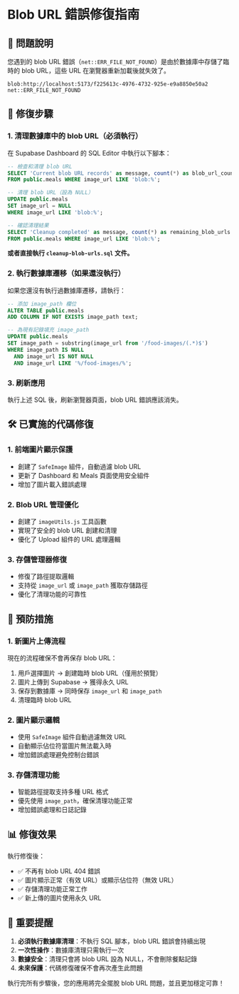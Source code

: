 # Blob URL 錯誤修復指南

## 🐛 問題說明

您遇到的 blob URL 錯誤（`net::ERR_FILE_NOT_FOUND`）是由於數據庫中存儲了臨時的 blob URL，這些 URL 在瀏覽器重新加載後就失效了。

```
blob:http://localhost:5173/f225613c-4976-4732-925e-e9a8850e50a2 net::ERR_FILE_NOT_FOUND
```

## 🔧 修復步驟

### 1. 清理數據庫中的 blob URL（必須執行）

在 Supabase Dashboard 的 SQL Editor 中執行以下腳本：

```sql
-- 檢查和清理 blob URL
SELECT 'Current blob URL records' as message, count(*) as blob_url_count
FROM public.meals WHERE image_url LIKE 'blob:%';

-- 清理 blob URL（設為 NULL）
UPDATE public.meals 
SET image_url = NULL 
WHERE image_url LIKE 'blob:%';

-- 確認清理結果
SELECT 'Cleanup completed' as message, count(*) as remaining_blob_urls
FROM public.meals WHERE image_url LIKE 'blob:%';
```

**或者直接執行 `cleanup-blob-urls.sql` 文件。**

### 2. 執行數據庫遷移（如果還沒執行）

如果您還沒有執行過數據庫遷移，請執行：

```sql
-- 添加 image_path 欄位
ALTER TABLE public.meals 
ADD COLUMN IF NOT EXISTS image_path text;

-- 為現有記錄填充 image_path
UPDATE public.meals 
SET image_path = substring(image_url from '/food-images/(.*)$')
WHERE image_path IS NULL 
  AND image_url IS NOT NULL 
  AND image_url LIKE '%/food-images/%';
```

### 3. 刷新應用

執行上述 SQL 後，刷新瀏覽器頁面，blob URL 錯誤應該消失。

## 🛠️ 已實施的代碼修復

### 1. 前端圖片顯示保護
- 創建了 `SafeImage` 組件，自動過濾 blob URL
- 更新了 Dashboard 和 Meals 頁面使用安全組件
- 增加了圖片載入錯誤處理

### 2. Blob URL 管理優化
- 創建了 `imageUtils.js` 工具函數
- 實現了安全的 blob URL 創建和清理
- 優化了 Upload 組件的 URL 處理邏輯

### 3. 存儲管理器修復
- 修復了路徑提取邏輯
- 支持從 `image_url` 或 `image_path` 獲取存儲路徑
- 優化了清理功能的可靠性

## 🔄 預防措施

### 1. 新圖片上傳流程
現在的流程確保不會再保存 blob URL：
1. 用戶選擇圖片 → 創建臨時 blob URL（僅用於預覽）
2. 圖片上傳到 Supabase → 獲得永久 URL
3. 保存到數據庫 → 同時保存 `image_url` 和 `image_path`
4. 清理臨時 blob URL

### 2. 圖片顯示邏輯
- 使用 `SafeImage` 組件自動過濾無效 URL
- 自動顯示佔位符當圖片無法載入時
- 增加錯誤處理避免控制台錯誤

### 3. 存儲清理功能
- 智能路徑提取支持多種 URL 格式
- 優先使用 `image_path`，確保清理功能正常
- 增加錯誤處理和日誌記錄

## 📊 修復效果

執行修復後：
- ✅ 不再有 blob URL 404 錯誤
- ✅ 圖片顯示正常（有效 URL）或顯示佔位符（無效 URL）
- ✅ 存儲清理功能正常工作
- ✅ 新上傳的圖片使用永久 URL

## 🚨 重要提醒

1. **必須執行數據庫清理**：不執行 SQL 腳本，blob URL 錯誤會持續出現
2. **一次性操作**：數據庫清理只需執行一次
3. **數據安全**：清理只會將 blob URL 設為 NULL，不會刪除餐點記錄
4. **未來保護**：代碼修復確保不會再次產生此問題

執行完所有步驟後，您的應用將完全擺脫 blob URL 問題，並且更加穩定可靠！